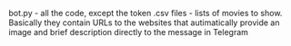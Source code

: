 bot.py - all the code, except the token
.csv files - lists of movies to show. Basically they contain URLs to the websites that autimatically provide an image and brief description directly to the message in Telegram
